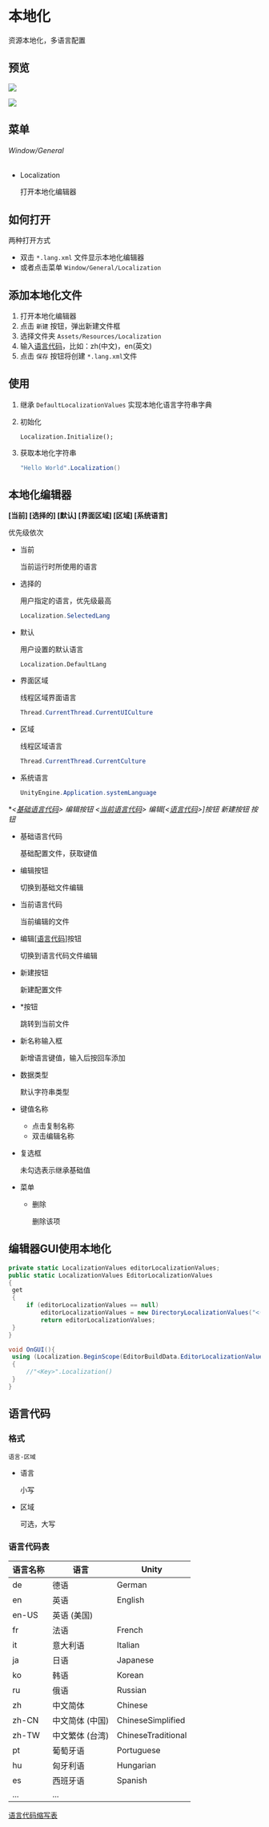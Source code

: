 # 本地化

资源本地化，多语言配置



## 预览

![](README/Localization.PNG)



![](README/Localization-Text.PNG)

## ﻿菜单

###### Window/General

- Localization

  打开本地化编辑器




## 如何打开

两种打开方式

- 双击 `*.lang.xml`  文件显示本地化编辑器
- 或者点击菜单 `Window/General/Localization`



## 添加本地化文件

1. 打开本地化编辑器
2. 点击 `新建` 按钮，弹出新建文件框
3. 选择文件夹 `Assets/Resources/Localization`
4. 输入[语言代码](#语言代码)，比如：zh(中文)，en(英文)
5. 点击 `保存` 按钮将创建 `*.lang.xml`文件





## 使用

1. 继承 `DefaultLocalizationValues` 实现本地化语言字符串字典

2. 初始化

   ```
   Localization.Initialize();
   ```

3. 获取本地化字符串

   ```C#
   "Hello World".Localization()
   ```

   



## 本地化编辑器

**[当前]  [选择的]  [默认]  [界面区域]  [区域]  [系统语言]**

优先级依次

- 当前

  当前运行时所使用的语言

- 选择的

  用户指定的语言，优先级最高

  ```c#
  Localization.SelectedLang
  ```

- 默认

  用户设置的默认语言

  ```
  Localization.DefaultLang
  ```

- 界面区域

  线程区域界面语言

  ```c#
  Thread.CurrentThread.CurrentUICulture
  ```

- 区域

  线程区域语言

  ```c#
  Thread.CurrentThread.CurrentCulture
  ```

- 系统语言

  ```c#
  UnityEngine.Application.systemLanguage
  ```

  



**<[基础语言代码](#语言代码)> 编辑按钮 <[当前语言代码](#语言代码)> 编辑[<[语言代码](#语言代码)>]按钮 新建按钮 *按钮**

- 基础语言代码

  基础配置文件，获取键值

- 编辑按钮

  切换到基础文件编辑

- 当前语言代码

  当前编辑的文件

- 编辑[[语言代码](#语言代码)]按钮

  切换到语言代码文件编辑

- 新建按钮

  新建配置文件

- *按钮

  跳转到当前文件

- 新名称输入框

  新增语言键值，输入后按回车添加

- 数据类型

  默认字符串类型

- 键值名称

  - 点击复制名称
  - 双击编辑名称

- 复选框

  未勾选表示继承基础值

- 菜单

  - 删除

    删除该项






## 编辑器GUI使用本地化



   ```c#
private static LocalizationValues editorLocalizationValues;
public static LocalizationValues EditorLocalizationValues
{
	get
    {
    	if (editorLocalizationValues == null)
			editorLocalizationValues = new DirectoryLocalizationValues("<(*.lang.xml)文件夹路径>"));
			return editorLocalizationValues;
	}
}
   
void OnGUI(){
    using (Localization.BeginScope(EditorBuildData.EditorLocalizationValues))
    {
        //"<Key>".Localization()        
    }
}
   
   ```

   







## 语言代码

### 格式

```
语言-区域
```

- 语言

  小写

- 区域

  可选，大写



### 语言代码表

| 语言名称 | 语言            | Unity              |
| -------- | --------------- | ------------------ |
| de       | 德语            | German             |
| en       | 英语            | English            |
| en-US    | 英语 (美国)     |                    |
| fr       | 法语            | French             |
| it       | 意大利语        | Italian            |
| ja       | 日语            | Japanese           |
| ko       | 韩语            | Korean             |
| ru       | 俄语            | Russian            |
| zh       | 中文简体        | Chinese            |
| zh-CN    | 中文简体 (中国) | ChineseSimplified  |
| zh-TW    | 中文繁体 (台湾) | ChineseTraditional |
| pt       | 葡萄牙语        | Portuguese         |
| hu       | 匈牙利语        | Hungarian          |
| es       | 西班牙语        | Spanish            |
| ...      | ...             |                    |



[语言代码缩写表]( https://en.wikipedia.org/wiki/List_of_ISO_639-1_codes )

